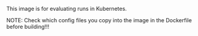 This image is for evaluating runs in Kubernetes.

NOTE: Check which config files you copy into the image in the Dockerfile before building!!!